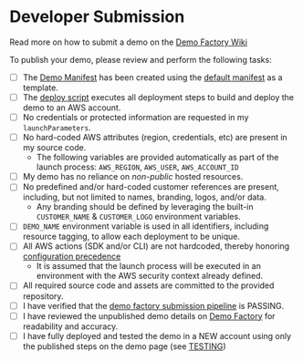 # Developer Submission

Read more on how to submit a demo on the [Demo Factory Wiki](https://w.amazon.com/bin/view/Global_Accounts_Solutions_Builder/DemoFactory/SubmitDemo)

To publish your demo, please review and perform the following tasks:

-   [ ] The [Demo Manifest](manifest.yaml) has been created using the [default manifest](default-manifest.yaml) as a template.
-   [ ] The [deploy script](_deploy.sh) executes all deployment steps to build and deploy the demo to an AWS account.
-   [ ] No credentials or protected information are requested in my `launchParameters`.
-   [ ] No hard-coded AWS attributes (region, credentials, etc) are present in my source code.
    -   The following variables are provided automatically as part of the launch process: `AWS_REGION`, `AWS_USER`, `AWS_ACCOUNT_ID`
-   [ ] My demo has no reliance on _non-public_ hosted resources.
-   [ ] No predefined and/or hard-coded customer references are present, including, but not limited to names, branding, logos, and/or data.
    -   Any branding should be defined by leveraging the built-in `CUSTOMER_NAME` & `CUSTOMER_LOGO` environment variables.
-   [ ] `DEMO_NAME` environment variable is used in all identifiers, including resource tagging, to allow each deployment to be unique.
-   [ ] All AWS actions (SDK and/or CLI) are not hardcoded, thereby honoring [configuration precedence](https://docs.aws.amazon.com/cli/latest/userguide/cli-configure-quickstart.html#cli-configure-quickstart-precedence)
    -   It is assumed that the launch process will be executed in an environment with the AWS security context already defined.
-   [ ] All required source code and assets are committed to the provided repository.
-   [ ] I have verified that the [demo factory submission pipeline](https://eu-west-1.console.aws.amazon.com/states/home?region=eu-west-1#/statemachines/view/arn:aws:states:eu-west-1:296829188063:stateMachine:StateMachine2E01A3A5-8xBPws9YB3TT) is PASSING.
-   [ ] I have reviewed the unpublished demo details on [Demo Factory](https://demo-factory.corp.amazon.com?review=true) for readability and accuracy.
-   [ ] I have fully deployed and tested the demo in a NEW account using only the published steps on the demo page (see [TESTING](TESTING.md))
